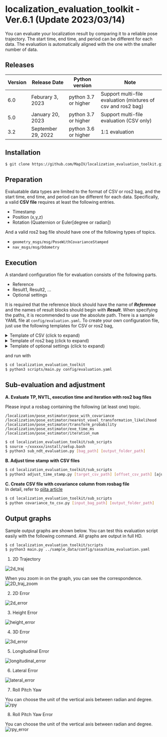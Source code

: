 # localization_evaluation_toolkit -Ver.6.1 (Update 2023/03/14)
You can evaluate your localization result by comparing it to a reliable pose trajectory.
The start time, end time, and period can be different for each data.
The evaluation is automatically aligned with the one with the smaller number of data.

## Releases
| Version | Release Date       | Python version       | Note                                                         |
| ------- | ------------------ | -------------------- | ------------------------------------------------------------ |
| 6.0     | Feburary 3, 2023   | python 3.7 or higher | Support multi-file evaluation (mixtures of csv and ros2 bag) |
| 5.0     | January 20, 2023   | python 3.7 or higher | Support multi-file evaluation (CSV only)                     |
| 3.2     | September 29, 2022 | python 3.6 or higher | 1:1 evaluation                                               |

## Installation

```sh
$ git clone https://github.com/MapIV/localization_evaluation_toolkit.git
```

## Preparation

Evaluatable data types are limited to the format of CSV or ros2 bag, and the start time, end time, and period can be different for each data.
Specifically, a valid **CSV file** requires at least the following entries.

- Timestamp
- Position (x,y,z)
- Rotation (Quaternion or Euler[degree or radian])

And a valid ros2 bag file should have one of the following types of topics.

- `geometry_msgs/msg/PoseWithCovarianceStamped`
- `nav_msgs/msg/Odometry`

## Execution

A standard configuration file for evaluation consists of the following parts.

- Reference
- Result1, Result2, ...
- Optional settings

It is required that the reference block should have the name of ***Reference*** and the names of result blocks should begin with ***Result***.
When specifying the paths, it is recommended to use the absolute path.
There is a sample YAML file at `config/evaluation.yaml`.
To create your own configuration file, just use the following templates for CSV or ros2 bag,

<details>
<summary>Template of CSV (click to expand)</summary>

```yaml
Reference/Result:
  ## Auxiliary info
  label: any
  type: 0 # [0]: csv, [1]: ros2bag
  path: /path/to/csv

  ## Time
  separate_time_stamp: false # [true]:Set secs_stamp_column and nsecs_stamp_column / [false]:Set stamp_column
  #--------true--------#
  secs_stamp_column: 2
  nsecs_stamp_column: 3
  #--------false-------#
  stamp_column: 0

  ## Position
  x_column: 1
  y_column: 2
  z_column: 3

  ## Rotation
  use_quaternion: false # [true]:Set Quaternion / [false]:Set Euler
  #--------true--------#
  # Quaternion
  ori_x_column: 8
  ori_y_column: 9
  ori_z_column: 10
  ori_w_column: 11
  #--------false-------#
  # Euler
  use_radian: true # [true]:radian / [false]:degree
  roll_column: 4
  pitch_column: 5
  yaw_column: 6

  ## TF
  tf_time: 0   # [s]
  tf_x: 0      # [m]
  tf_y: 0      # [m]
  tf_z: 0      # [m]
  tf_roll: 0   # [rad]
  tf_pitch: 0  # [rad]
  tf_yaw: 0    # [rad]
  inv_roll: 1  # 1 or -1
  inv_pitch: 1 # 1 or -1
  inv_yaw: 1   # 1 or -1

  # Display ellipse (put 2D covariance in result file)
  display_ellipse: false
  covariance_xx_column: 10
  covariance_xy_column: 11
  covariance_yx_column: 12
  covariance_yy_column: 13
```

</details>

<details>
<summary>Template of ros2 bag (click to expand)</summary>

```yaml
Reference/Result:
  ## Auxiliary info
  label: any
  type: 1 # [0]: csv, [1]: ros2bag
  path: /path/to/ros2bag

  ## Rosbag info
  topic_name: /localization/pose_estimator/pose_with_covariance
  storage_id: sqlite3
  serialization_format: cdr

  ## TF
  tf_time: 0   # [s]
  tf_x: 0      # [m]
  tf_y: 0      # [m]
  tf_z: 0      # [m]
  tf_roll: 0   # [rad]
  tf_pitch: 0  # [rad]
  tf_yaw: 0    # [rad]
  inv_roll: 1  # 1 or -1
  inv_pitch: 1 # 1 or -1
  inv_yaw: 1   # 1 or -1

  # Display ellipse (put 2D covariance in result file)
  display_ellipse: false # use PoseWithCovarianceStamped tyep topic in result data
```

</details>

<details>
<summary>Template of optional settings (click to expand)</summary>

```yaml
# Horizontal axis
axis_type: 0   # [0]:time, [1]:distance
degree_type: 0 # [0]:radian, [1]:degree

# Trajectory graph dilution
dilution_step: 10 # at least 1, the larger the sparser for better performance

# Trajectory graph numbering
progress_info: 0 # [0]:off, [1]:number, [2]:time, [3]:ros time, [4]:distance
interval: 0      # progress_info is [2]:second, [3]:second, [4]:meter

# Font
title_font_size: 14 
label_font_size: 10
ticks_font_size: 8

# Save
save_figures: true
save_extension_type: png # without "."
save_dataframe: true
output_directory: /path/to/output/directory

use_lerp: false
```

</details>

and run with

```sh
$ cd localization_evaluation_toolkit
$ python3 scripts/main.py config/evaluation.yaml
```

## Sub-evaluation and adjustment

**A. Evaluate TP, NVTL, execution time and iteration with ros2 bag files**

Please input a rosbag containing the following (at least one) topic.
```
/localization/pose_estimator/pose_with_covariance
/localization/pose_estimator/nearest_voxel_transformation_likelihood
/localization/pose_estimator/transform_probability
/localization/pose_estimator/exe_time_ms
/localization/pose_estimator/iteration_num
```

```sh
$ cd localization_evaluation_toolkit/sub_scripts
$ source ~/xxxxxx/install/setup.bash
$ python3 sub_ndt_evaluation.py [bag_path] [output_folder_path]
```

**B. Adjust time stamp with CSV files**
```sh
$ cd localization_evaluation_toolkit/sub_scripts
$ python3 adjust_time_stamp.py [target_csv_path] [offset_csv_path] [ajust_time_stamp.yaml path] [output_folder_path]
```

**C. Create CSV file with covariance column from rosbag file**  
In detail, refer to [qiita article](https://qiita.com/koki2022/items/148d56e0f8eee45a0a62)
```sh
$ cd localization_evaluation_toolkit/sub_scripts
$ python covariance_to_csv.py [input_bag_path] [output_folder_path]
```

## Output graphs
Sample output graphs are shown below. You can test this evaluation script easily with the following command. All graphs are output in full HD.
```sh
$ cd localization_evaluation_toolkit/scripts
$ python3 main.py ../sample_data/config/sasashima_evaluation.yaml
```

1. 2D Trajectory

![2d_traj](/sample_data/output_sample/2d_trajectory.png)

When you zoom in on the graph, you can see the correspondence.
![2D_traj_zoom](/sample_data/output_sample/2d_trajectory_zoom.png)

2. 2D Error

![2d_error](/sample_data/output_sample/2d_error.png)

3. Height Error

![height_error](/sample_data/output_sample/height_error.png)

4. 3D Error

![3d_error](/sample_data/output_sample/3d_error.png)

5. Longitudinal Error

![longitudinal_error](/sample_data/output_sample/longitudinal_error.png)

6. Lateral Error

![lateral_error](/sample_data/output_sample/lateral_error.png)

7. Roll Pitch Yaw

You can choose the unit of the vertical axis between radian and degree.
![rpy](/sample_data/output_sample/rpy.png)

8. Roll Pitch Yaw Error

You can choose the unit of the vertical axis between radian and degree.
![rpy_error](/sample_data/output_sample/rpy_error.png)
